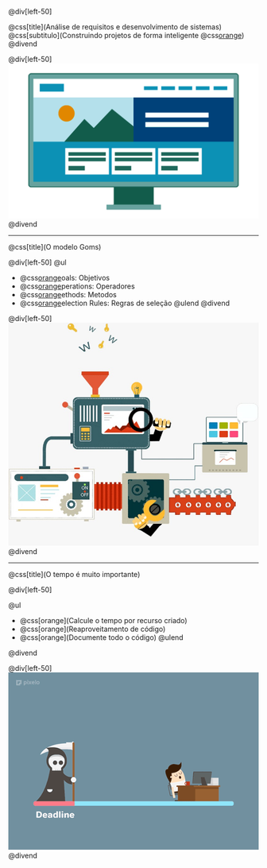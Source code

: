 @div[left-50] 

@css[title](Análise de requisitos e desenvolvimento de sistemas)
@css[subtitulo](Construindo projetos de forma inteligente @css[orange]({}))
@divend

@div[left-50] 
![destaque](images/img-1.gif)
@divend

---

@css[title](O modelo Goms)

@div[left-50] 
@ul
- @css[orange](G)oals: Objetivos
- @css[orange](O)perations: Operadores
- @css[orange](M)ethods: Metodos
- @css[orange](S)election Rules: Regras de seleção
@ulend
@divend

@div[left-50] 
 ![goms](https://raw.githubusercontent.com/androidealp/apresentacao-ar-ds/master/images/imggoms.jpg)
@divend

---

@css[title](O tempo é muito importante)

@div[left-50] 

@ul
- @css[orange](Calcule o tempo por recurso criado)
- @css[orange](Reaproveitamento de código)
- @css[orange](Documente todo o código)
@ulend

@divend

@div[left-50] 
![destaque](images/img-2.gif)
@divend